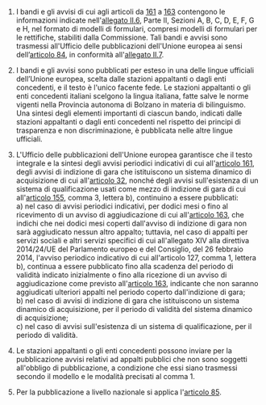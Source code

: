 1. I bandi e gli avvisi di cui agli articoli da [161](/index.html?article=articolo-161&version=1) a [163](/index.html?article=articolo-163&version=1) contengono le informazioni indicate nell'[allegato II.6](/index.html?section=attachment-2-6&version=1), Parte II, Sezioni A, B, C, D, E, F, G e H, nel formato di modelli di formulari, compresi modelli di formulari per le rettifiche, stabiliti dalla Commissione. Tali bandi e avvisi sono trasmessi all'Ufficio delle pubblicazioni dell'Unione europea ai sensi dell’[articolo 84](/index.html?article=articolo-84&version=2), in conformità all'[allegato II.7](/index.html?section=attachment-2-7&version=1).

2. I bandi e gli avvisi sono pubblicati per esteso in una delle lingue ufficiali dell’Unione europea, scelta dalle stazioni appaltanti o dagli enti concedenti, e il testo è l'unico facente fede. Le stazioni appaltanti o gli enti concedenti italiani scelgono la lingua italiana, fatte salve le norme vigenti nella Provincia autonoma di Bolzano in materia di bilinguismo. Una sintesi degli elementi importanti di ciascun bando, indicati dalle stazioni appaltanti o dagli enti concedenti nel rispetto dei principi di trasparenza e non discriminazione, è pubblicata nelle altre lingue ufficiali.

3. L'Ufficio delle pubblicazioni dell'Unione europea garantisce che il testo integrale e la sintesi degli avvisi periodici indicativi di cui all'[articolo 161](/index.html?article=articolo-161&version=1), degli avvisi di indizione di gara che istituiscono un sistema dinamico di acquisizione di cui all'[articolo 32](/index.html?article=articolo-32&version=1), nonché degli avvisi sull'esistenza di un sistema di qualificazione usati come mezzo di indizione di gara di cui all'[articolo 155](/index.html?article=articolo-155&version=1), comma 3, lettera b), continuino a essere pubblicati: <br>a) nel caso di avvisi periodici indicativi, per dodici mesi o fino al ricevimento di un avviso di aggiudicazione di cui all'[articolo 163](/index.html?article=articolo-163&version=1), che indichi che nei dodici mesi coperti dall'avviso di indizione di gara non sarà aggiudicato nessun altro appalto; tuttavia, nel caso di appalti per servizi sociali e altri servizi specifici di cui all'allegato XIV alla direttiva 2014/24/UE del Parlamento europeo e del Consiglio, del 26 febbraio 2014, l'avviso periodico indicativo di cui all'articolo 127, comma 1, lettera b), continua a essere pubblicato fino alla scadenza del periodo di validità indicato inizialmente o fino alla ricezione di un avviso di aggiudicazione come previsto all'[articolo 163](/index.html?article=articolo-163&version=1), indicante che non saranno aggiudicati ulteriori appalti nel periodo coperto dall'indizione di gara; <br>b) nel caso di avvisi di indizione di gara che istituiscono un sistema dinamico di acquisizione, per il periodo di validità del sistema dinamico di acquisizione; <br>c) nel caso di avvisi sull'esistenza di un sistema di qualificazione, per il periodo di validità.

4. Le stazioni appaltanti o gli enti concedenti possono inviare per la pubblicazione avvisi relativi ad appalti pubblici che non sono soggetti all'obbligo di pubblicazione, a condizione che essi siano trasmessi secondo il modello e le modalità precisati al comma 1.

5. Per la pubblicazione a livello nazionale si applica l'[articolo 85](/index.html?article=articolo-85&version=1).
